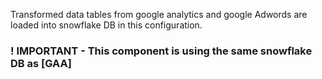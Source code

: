 Transformed data tables from google analytics and google Adwords are loaded into snowflake DB in this configuration.

### ! IMPORTANT - This component is using the same snowflake DB as [GAA]
